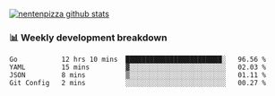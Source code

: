 [![nentenpizza github stats](https://github-readme-stats.vercel.app/api?username=nentenpizza&count_private=true)](https://github.com/anuraghazra/github-readme-stats)

### 📊 Weekly development breakdown
<!--START_SECTION:waka-->
```text
Go           12 hrs 10 mins  ████████████████████████░   96.56 % 
YAML         15 mins         ▓░░░░░░░░░░░░░░░░░░░░░░░░   02.03 % 
JSON         8 mins          ▒░░░░░░░░░░░░░░░░░░░░░░░░   01.11 % 
Git Config   2 mins          ░░░░░░░░░░░░░░░░░░░░░░░░░   00.27 % 
```
<!--END_SECTION:waka-->

